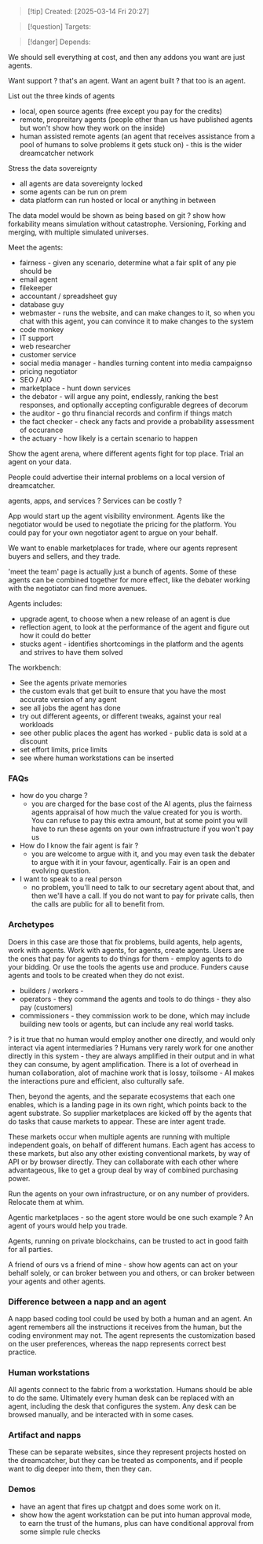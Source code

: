 
>[!tip] Created: [2025-03-14 Fri 20:27]

>[!question] Targets: 

>[!danger] Depends: 

We should sell everything at cost, and then any addons you want are just agents.

Want support ? that's an agent.  Want an agent built ? that too is an agent.

List out the three kinds of agents 
- local, open source agents (free except you pay for the credits)
- remote, propreitary agents (people other than us have published agents but won't show how they work on the inside)
- human assisted remote agents (an agent that receives assistance from a pool of humans to solve problems it gets stuck on) - this is the wider dreamcatcher network


Stress the data sovereignty
- all agents are data sovereignty locked
- some agents can be run on prem
- data platform can run hosted or local or anything in between

The data model would be shown as being based on git ? show how forkability means simulation without catastrophe.  Versioning, Forking and merging, with multiple simulated universes.


Meet the agents:
- fairness - given any scenario, determine what a fair split of any pie should be
- email agent
- filekeeper
- accountant / spreadsheet guy
- database guy
- webmaster - runs the website, and can make changes to it, so when you chat with this agent, you can convince it to make changes to the system
- code monkey
- IT support
- web researcher
- customer service
- social media manager - handles turning content into media campaignso
- pricing negotiator
- SEO / AIO
- marketplace - hunt down services
- the debator - will argue any point, endlessly, ranking the best responses, and optionally accepting configurable degrees of decorum
- the auditor - go thru financial records and confirm if things match
- the fact checker - check any facts and provide a probability assessment of occurance
- the actuary - how likely is a certain scenario to happen

Show the agent arena, where different agents fight for top place.
Trial an agent on your data.


People could advertise their internal problems on a local version of dreamcatcher.

agents, apps, and services ?
Services can be costly ?

App would start up the agent visibility environment.
Agents like the negotiator would be used to negotiate the pricing for the platform.  You could pay for your own negotiator agent to argue on your behalf.

We want to enable marketplaces for trade, where our agents represent buyers and sellers, and they trade.

'meet the team' page is actually just a bunch of agents.
Some of these agents can be combined together for more effect, like the debater working with the negotiator can find more avenues.

Agents includes:
- upgrade agent, to choose when a new release of an agent is due
- reflection agent, to look at the performance of the agent and figure out how it could do better
- stucks agent - identifies shortcomings in the platform and the agents and strives to have them solved

The workbench:
- See the agents private memories
- the custom evals that get built to ensure that you have the most accurate version of any agent
- see all jobs the agent has done
- try out different ageents, or different tweaks, against your real workloads
- see other public places the agent has worked - public data is sold at a discount
- set effort limits, price limits
- see where human workstations can be inserted

### FAQs
- how do you charge ?
	- you are charged for the base cost of the AI agents, plus the fairness agents appraisal of how much the value created for you is worth.  You can refuse to pay this extra amount, but at some point you will have to run these agents on your own infrastructure if you won't pay us
- How do I know the fair agent is fair ?
	- you are welcome to argue with it, and you may even task the debater to argue with it in your favour, agentically.  Fair is an open and evolving question.
- I want to speak to a real person
	- no problem, you'll need to talk to our secretary agent about that, and then we'll have a call.  If you do not want to pay for private calls, then the calls are public for all to benefit from.

### Archetypes
Doers in this case are those that fix problems, build agents, help agents, work with agents.  Work with agents, for agents, create agents.
Users are the ones that pay for agents to do things for them - employ agents to do your bidding.  Or use the tools the agents use and produce.
Funders cause agents and tools to be created when they do not exist.

- builders / workers - 
- operators - they command the agents and tools to do things - they also pay (customers)
- commissioners - they commission work to be done, which may include building new tools or agents, but can include any real world tasks.

? is it true that no human would employ another one directly, and would only interact via agent intermediaries ?
Humans very rarely work for one another directly in this system - they are always amplified in their output and in what they can consume, by agent amplification.
There is a lot of overhead in human collaboration, alot of machine work that is lossy, toilsome - AI makes the interactions pure and efficient, also culturally safe.

Then, beyond the agents, and the separate ecosystems that each one enables, which is a landing page in its own right, which points back to the agent substrate.  So supplier marketplaces are kicked off by the agents that do tasks that cause markets to appear.  These are inter agent trade.

These markets occur when multiple agents are running with multiple independent goals, on behalf of different humans.  Each agent has access to these markets, but also any other existing conventional markets, by way of API or by browser directly.  They can collaborate with each other where advantageous, like to get a group deal by way of combined purchasing power.

Run the agents on your own infrastructure, or on any number of providers.  Relocate them at whim.

Agentic marketplaces - so the agent store would be one such example ?  An agent of yours would help you trade.

Agents, running on private blockchains, can be trusted to act in good faith for all parties.

A friend of ours vs a friend of mine - show how agents can act on your behalf solely, or can broker between you and others, or can broker between your agents and other agents.
### Difference between a napp and an agent
A napp based coding tool could be used by both a human and an agent.  An agent remembers all the instructions it receives from the human, but the coding environment may not.  The agent represents the customization based on the user preferences, whereas the napp represents correct best practice.

### Human workstations
All agents connect to the fabric from a workstation.  Humans should be able to do the same.  Ultimately every human desk can be replaced with an agent, including the desk that configures the system.  Any desk can be browsed manually, and be interacted with in some cases.

### Artifact and napps
These can be separate websites, since they represent projects hosted on the dreamcatcher, but they can be treated as components, and if people want to dig deeper into them, then they can.

### Demos
- have an agent that fires up chatgpt and does some work on it.
- show how the agent workstation can be put into human approval mode, to earn the trust of the humans, plus can have conditional approval from some simple rule checks
